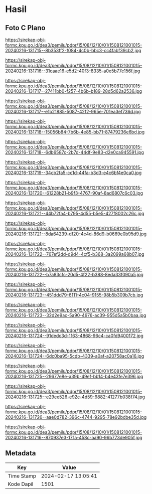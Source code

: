 # Hasil

## Foto C Plano

https://sirekap-obj-formc.kpu.go.id/dea3/pemilu/pdpr/15/08/12/10/01/1508121001015-20240216-131715--8b353ff2-f084-4c0b-bbc3-cc4fabf39cb2.jpg

https://sirekap-obj-formc.kpu.go.id/dea3/pemilu/pdpr/15/08/12/10/01/1508121001015-20240216-131716--31caae16-e5d2-40f3-8335-a0e5b77c156f.jpg

https://sirekap-obj-formc.kpu.go.id/dea3/pemilu/pdpr/15/08/12/10/01/1508121001015-20240216-131717--27411bb0-f257-4b6b-b189-28d5d62a2536.jpg

https://sirekap-obj-formc.kpu.go.id/dea3/pemilu/pdpr/15/08/12/10/01/1508121001015-20240216-131717--e1b21885-5087-42f2-965e-701ea3ef736d.jpg

https://sirekap-obj-formc.kpu.go.id/dea3/pemilu/pdpr/15/08/12/10/01/1508121001015-20240216-131718--15056b84-7b6b-4e85-bb71-87479236e6bd.jpg

https://sirekap-obj-formc.kpu.go.id/dea3/pemilu/pdpr/15/08/12/10/01/1508121001015-20240216-131718--6db6587c-2b7d-44df-9e83-d2e0ca945591.jpg

https://sirekap-obj-formc.kpu.go.id/dea3/pemilu/pdpr/15/08/12/10/01/1508121001015-20240216-131719--34cb2fa5-cc1d-44fa-b3d3-e4c6bf4e0ca0.jpg

https://sirekap-obj-formc.kpu.go.id/dea3/pemilu/pdpr/15/08/12/10/01/1508121001015-20240216-131720--61228b21-b9f3-4767-90af-8ad6807c6c03.jpg

https://sirekap-obj-formc.kpu.go.id/dea3/pemilu/pdpr/15/08/12/10/01/1508121001015-20240216-131721--44b72fa4-b795-4d55-b5e5-427f8002c26c.jpg

https://sirekap-obj-formc.kpu.go.id/dea3/pemilu/pdpr/15/08/12/10/01/1508121001015-20240216-131721--8da64239-df20-4c4d-86d9-b0669e0b95d9.jpg

https://sirekap-obj-formc.kpu.go.id/dea3/pemilu/pdpr/15/08/12/10/01/1508121001015-20240216-131722--767ef2dd-d9d4-4cf5-b368-3a2099a68b07.jpg

https://sirekap-obj-formc.kpu.go.id/dea3/pemilu/pdpr/15/08/12/10/01/1508121001015-20240216-131722--b7a83cfc-20d5-4f22-b388-8eda33f090a5.jpg

https://sirekap-obj-formc.kpu.go.id/dea3/pemilu/pdpr/15/08/12/10/01/1508121001015-20240216-131723--451ddd79-6111-4c04-9155-98b5b309b7cb.jpg

https://sirekap-obj-formc.kpu.go.id/dea3/pemilu/pdpr/15/08/12/10/01/1508121001015-20240216-131723--32d2e9ac-5a90-4976-ac39-955d5a5b0baa.jpg

https://sirekap-obj-formc.kpu.go.id/dea3/pemilu/pdpr/15/08/12/10/01/1508121001015-20240216-131724--91dedc3d-1163-4868-96c4-ca0fd9400172.jpg

https://sirekap-obj-formc.kpu.go.id/dea3/pemilu/pdpr/15/08/12/10/01/1508121001015-20240216-131724--6dc0ba95-5cdb-4339-a0af-a20758ac0a16.jpg

https://sirekap-obj-formc.kpu.go.id/dea3/pemilu/pdpr/15/08/12/10/01/1508121001015-20240216-131725--29677e8e-a39b-49ef-bb14-b4e43fe7e396.jpg

https://sirekap-obj-formc.kpu.go.id/dea3/pemilu/pdpr/15/08/12/10/01/1508121001015-20240216-131725--e29ee526-e92c-4d59-9882-41277b038f74.jpg

https://sirekap-obj-formc.kpu.go.id/dea3/pemilu/pdpr/15/08/12/10/01/1508121001015-20240216-131726--aae0d782-396c-4744-9295-78e92bdbe35d.jpg

https://sirekap-obj-formc.kpu.go.id/dea3/pemilu/pdpr/15/08/12/10/01/1508121001015-20240216-131716--870937e3-171a-458c-aa90-96b773de905f.jpg


## Metadata

| Key        | Value               |
| ---------- | ------------------- |
| Time Stamp | 2024-02-17 13:05:41 |
| Kode Dapil | 1501                |



